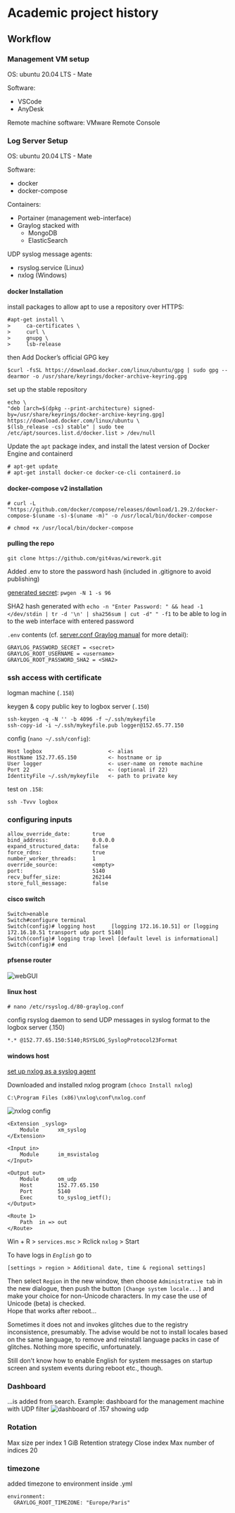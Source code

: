 # Academic project history

## Workflow

### Management VM setup

OS: ubuntu 20.04 LTS - Mate

Software:

* VSCode
* AnyDesk

Remote machine software:
VMware Remote Console

### Log Server Setup

OS: ubuntu 20.04 LTS - Mate

Software:

* docker
* docker-compose

Containers:

* Portainer (management web-interface)
* Graylog stacked with
  * MongoDB
  * ElasticSearch

[//]: # (TODO)
[comment]: <> (This is a comment, it will not be included)

UDP syslog message agents:

* rsyslog.service (Linux)
* nxlog (Windows)

#### docker Installation

install packages to allow apt to use a repository over HTTPS:

    #apt-get install \
    >     ca-certificates \
    >     curl \
    >     gnupg \
    >     lsb-release

then Add Docker’s official GPG key

    $curl -fsSL https://download.docker.com/linux/ubuntu/gpg | sudo gpg --dearmor -o /usr/share/keyrings/docker-archive-keyring.gpg

set up the stable repository

    echo \
    "deb [arch=$(dpkg --print-architecture) signed-by=/usr/share/keyrings/docker-archive-keyring.gpg] https://download.docker.com/linux/ubuntu \
    $(lsb_release -cs) stable" | sudo tee /etc/apt/sources.list.d/docker.list > /dev/null

Update the `apt` package index, and install the latest version of Docker Engine and containerd

    # apt-get update
    # apt-get install docker-ce docker-ce-cli containerd.io

#### docker-compose v2 installation

    # curl -L "https://github.com/docker/compose/releases/download/1.29.2/docker-compose-$(uname -s)-$(uname -m)" -o /usr/local/bin/docker-compose

    # chmod +x /usr/local/bin/docker-compose

#### pulling the repo

    git clone https://github.com/git4vas/wirework.git

Added .env to store the password hash (included in .gitignore to avoid publishing)

[generated secret](https://linux.die.net/man/1/pwgen): `pwgen -N 1 -s 96`

SHA2 hash generated with `echo -n "Enter Password: " && head -1 </dev/stdin | tr -d '\n' | sha256sum | cut -d" " -f1`
to be able to log in to the web interface with entered password

`.env` contents (cf. [server.conf Graylog manual](https://docs.graylog.org/v1/docs/server-conf) for more detail):

    GRAYLOG_PASSWORD_SECRET = <secret>
    GRAYLOG_ROOT_USERNAME = <username>
    GRAYLOG_ROOT_PASSWORD_SHA2 = <SHA2>

### ssh access with certificate

logman machine (`.158`)

keygen & copy public key to logbox server (`.150`)

    ssh-keygen -q -N '' -b 4096 -f ~/.ssh/mykeyfile
    ssh-copy-id -i ~/.ssh/mykeyfile.pub logger@152.65.77.150

config (`nano ~/.ssh/config`):

    Host logbox                     <- alias
    HostName 152.77.65.150          <- hostname or ip
    User logger                     <- user-name on remote machine
    Port 22                         <- (optional if 22)
    IdentityFile ~/.ssh/mykeyfile   <- path to private key

test on `.158`:

    ssh -Tvvv logbox

### configuring inputs

    allow_override_date:       true
    bind_address:              0.0.0.0
    expand_structured_data:    false
    force_rdns:                true
    number_worker_threads:     1
    override_source:           <empty>
    port:                      5140
    recv_buffer_size:          262144
    store_full_message:        false

#### cisco switch

    Switch>enable
    Switch#configure terminal
    Switch(config)# logging host     [logging 172.16.10.51] or [logging 172.16.10.51 transport udp port 5140]
    Switch(config)# logging trap level [default level is informational]
    Switch(config)# end

#### pfsense router

![webGUI](pfsense.png)

#### linux host

    # nano /etc/rsyslog.d/80-graylog.conf

config rsyslog daemon to send UDP messages in syslog format to the logbox server (.150)

    *.* @152.77.65.150:5140;RSYSLOG_SyslogProtocol23Format

#### windows host

[set up nxlog as a syslog agent](https://thehackertips.com/sending-syslog-from-windows-hosts-to-graylog-server/)

Downloaded and installed nxlog program (`choco Install nxlog`)

    C:\Program Files (x86)\nxlog\conf\nxlog.conf

![nxlog config](nxlog.png)

    <Extension _syslog>
        Module      xm_syslog
    </Extension>

    <Input in>
        Module      im_msvistalog
    </Input>

    <Output out>
        Module      om_udp
        Host        152.77.65.150
        Port        5140
        Exec        to_syslog_ietf();
    </Output>

    <Route 1>
        Path  in => out
    </Route>

Win + R > `services.msc` > Rclick `nxlog` > Start

To have logs in *`English`* go to

    [settings > region > Additional date, time & regional settings]

Then select `Region` in the new window, then choose `Administrative tab` in the new dialogue, then push the button `[Change system locale...]` and make your choice for non-Unicode characters.
In my case the use of Unicode (beta) is checked.  
Hope that works after reboot...

Sometimes it does not and invokes glitches due to the registry inconsistence, presumably. The advise would be not to install locales based on the same language, to remove and reinstall language packs in case of glitches. Nothing more specific, unfortunately.

Still don't know how to enable English for system messages on startup screen and system events during reboot etc., though.

[//]: # (http://thehackertips.com/sending-syslog-from-windows-hosts-to-graylog-server/)

### Dashboard

...is added from search. Example: dashboard for the management machine with UDP filter
![dashboard of .157 showing udp](dashboard-filter.png)

### Rotation

Max size per index      1 GiB
Retention strategy      Close index
Max number of indices   20

### timezone

added timezone to environment inside .yml

    environment:
      GRAYLOG_ROOT_TIMEZONE: "Europe/Paris"
